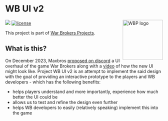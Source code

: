 # WB UI v2

<img
  align="right"
  width="128"
  height="128"
  alt="WBP logo"
  src="https://raw.githubusercontent.com/War-Brokers/War-Brokers/master/imgs/WBP.avif"
/>

[![](https://shields.io/badge/discord-chat-5865F2?logo=discord&logoColor=FFFFFF&style=for-the-badge)](https://discord.gg/synPSeuNFK)
[![license](https://img.shields.io/github/license/War-Brokers/wbuiv2?style=for-the-badge&color=yellow)](./LICENSE)

This project is part of [War Brokers Projects](https://github.com/War-Brokers/War-Brokers).

## What is this?

On December 2023, Maxbros [proposed on discord][proposal_discord] a UI overhaul
of the game War Brokers along with a [video][proposal_video] of how the new UI
might look like. Project WB UI v2 is an attempt to implement the said design
with the goal of providing an interactive prototype to the players and WB
developers - which has the following benefits:

- helps players understand and more importantly, experience how much better the
  UI could be
- allows us to test and refine the design even further
- helps WB developers to easily (relatively speaking) implement this into the
  game

[proposal_discord]: https://discord.com/channels/324984733102768128/1183617242974396426/1183617242974396426
[proposal_video]: https://youtube.com/watch?v=kuJRoOc95CA
